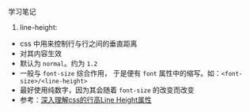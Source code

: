 学习笔记

1. line-height:
  - css 中用来控制行与行之间的垂直距离
  - 对其内容生效
  - 默认为 `normal`。约为 `1.2`
  - 一般与 `font-size` 综合作用， 于是便有 `font` 属性中的缩写。如：`<font-size>/<line-height>`
  - 最好使用纯数字，因为其会随着 `font-size` 的改变而改变
  - 参考：[深入理解css的行高Line Height属性](https://www.cnblogs.com/fengzheng126/archive/2012/05/18/2507632.html)

